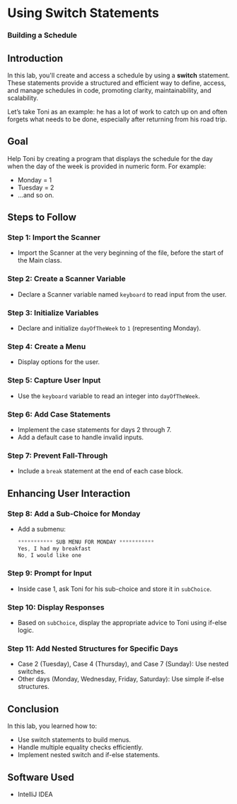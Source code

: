 # Using Switch Statements
### Building a Schedule

## Introduction
In this lab, you'll create and access a schedule by using a **switch** statement. These statements provide a structured and efficient way to define, access, and manage schedules in code, promoting clarity, maintainability, and scalability.

Let’s take Toni as an example: he has a lot of work to catch up on and often forgets what needs to be done, especially after returning from his road trip.

## Goal
Help Toni by creating a program that displays the schedule for the day when the day of the week is provided in numeric form. For example:
- Monday = 1
- Tuesday = 2
- ...and so on.

## Steps to Follow
### Step 1: Import the Scanner
- Import the Scanner at the very beginning of the file, before the start of the Main class.

### Step 2: Create a Scanner Variable
- Declare a Scanner variable named `keyboard` to read input from the user.

### Step 3: Initialize Variables
- Declare and initialize `dayOfTheWeek` to `1` (representing Monday).

### Step 4: Create a Menu
- Display options for the user.

### Step 5: Capture User Input
- Use the `keyboard` variable to read an integer into `dayOfTheWeek`.

### Step 6: Add Case Statements
- Implement the case statements for days 2 through 7.
- Add a default case to handle invalid inputs.

### Step 7: Prevent Fall-Through
- Include a `break` statement at the end of each case block.

## Enhancing User Interaction
### Step 8: Add a Sub-Choice for Monday
- Add a submenu:
     ```java
     *********** SUB MENU FOR MONDAY ***********
     Yes, I had my breakfast
     No, I would like one

### Step 9: Prompt for Input
- Inside case 1, ask Toni for his sub-choice and store it in `subChoice`.

### Step 10: Display Responses
- Based on `subChoice`, display the appropriate advice to Toni using if-else logic.

### Step 11: Add Nested Structures for Specific Days
- Case 2 (Tuesday), Case 4 (Thursday), and Case 7 (Sunday): Use nested switches.
- Other days (Monday, Wednesday, Friday, Saturday): Use simple if-else structures.

## Conclusion
In this lab, you learned how to:
- Use switch statements to build menus.
- Handle multiple equality checks efficiently.
- Implement nested switch and if-else statements.

## Software Used
- IntelliJ IDEA

